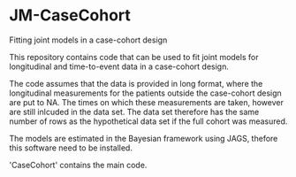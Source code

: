 # JM-CaseCohort
Fitting joint models in a case-cohort design

This repository contains code that can be used to fit joint models for longitudinal and time-to-event data in a case-cohort design. 

The code assumes that the data is provided in long format, where the longitudinal measurements for the patients outside the case-cohort design are put to NA. The times on which these measurements are taken, however are still inlcuded in the data set. The data set therefore has the same number of rows as the hypothetical data set if the full cohort was measured. 

The models are estimated in the Bayesian framework using JAGS, thefore this software need to be installed.

'CaseCohort' contains the main code.
